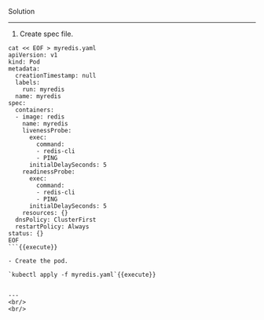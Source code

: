 Solution

---

1. Create spec file.


```
cat << EOF > myredis.yaml
apiVersion: v1
kind: Pod
metadata:
  creationTimestamp: null
  labels:
    run: myredis
  name: myredis
spec:
  containers:
  - image: redis
    name: myredis
    livenessProbe:
      exec:
        command:
        - redis-cli
        - PING
      initialDelaySeconds: 5
    readinessProbe:
      exec:
        command:
        - redis-cli
        - PING
      initialDelaySeconds: 5
    resources: {}
  dnsPolicy: ClusterFirst
  restartPolicy: Always
status: {}
EOF
```{{execute}}

- Create the pod.

`kubectl apply -f myredis.yaml`{{execute}}


---
<br/>
<br/>
